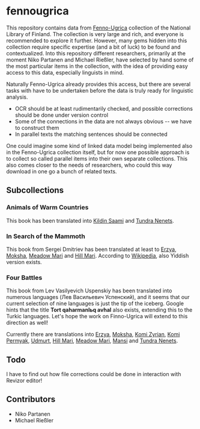 # fennougrica

This repository contains data from [Fenno-Ugrica](http://fennougrica.kansalliskirjasto.fi/) collection of the National Library of Finland. The collection is very large and rich, and everyone is recommended to explore it further. However, many gems hidden into this collection require specific expertise (and a bit of luck) to be found and contextualized. Into this repository different researchers, primarily at the moment Niko Partanen and Michael Rießler, have selected by hand some of the most particular items in the collection, with the idea of providing easy access to this data, especially linguists in mind. 

Naturally Fenno-Ugrica already provides this access, but there are several tasks with have to be undertaken before the data is truly ready for linguistic analysis.

- OCR should be at least rudimentarily checked, and possible corrections should be done under version control
- Some of the connections in the data are not always obvious -- we have to construct them
- In parallel texts the matching sentences should be connected

One could imagine some kind of linked data model being implemented also in the Fenno-Ugrica collection itself, but for now one possible approach is to collect so called parallel items into their own separate collections. This also comes closer to the needs of researchers, who could this way download in one go a bunch of related texts.

## Subcollections

### Animals of Warm Countries

This book has been translated into [Kildin Saami](http://urn.fi/URN:NBN:fi-fe2016051212332) and [Tundra Nenets](http://urn.fi/URN:NBN:fi-fe2014061829336).

### In Search of the Mammoth

This book from Sergei Dmitriev has been translated at least to [Erzya](http://urn.fi/URN:NBN:fi-fe2014082533349), [Moksha](http://urn.fi/URN:NBN:fi-fe2014090844515), [Meadow Mari](http://urn.fi/URN:NBN:fi-fe2014091644700) and [Hill Mari](http://urn.fi/URN:NBN:fi-fe2014092644947). According to [Wikipedia](https://ru.wikipedia.org/wiki/%D0%9E%D0%BB%D0%B5%D0%B2%D1%81%D0%BA%D0%B8%D0%B9,_%D0%91%D0%BE%D1%80%D0%B8%D1%81_%D0%90%D0%B1%D1%80%D0%B0%D0%BC%D0%BE%D0%B2%D0%B8%D1%87), also Yiddish version exists.

### Four Battles

This book from Lev Vasilyevich Uspenskiy has been translated into numerous languages (Лев Васильевич Успенский), and it seems that our current selection of nine languages is just the tip of the iceberg. Google hints that the title **Tort qaharmanlьq avhal** also exists, extending this to the Turkic languages. Let's hope the work on Finno-Ugrica will extend to this direction as well!

Currently there are translations into [Erzya](http://urn.fi/URN:NBN:fi-fe2014082633380), [Moksha](http://urn.fi/URN:NBN:fi-fe2014090944573), [Komi Zyrian](http://urn.fi/URN:NBN:fi-fe2014102045428), [Komi Permyak](http://urn.fi/URN:NBN:fi-fe2014101045137), [Udmurt](http://urn.fi/URN:NBN:fi-fe2014092444879), [Hill Mari](http://urn.fi/URN:NBN:fi-fe2014100345029), [Meadow Mari](http://urn.fi/URN:NBN:fi-fe2014091844781), [Mansi](http://urn.fi/URN:NBN:fi-fe2014090133491) and [Tundra Nenets](http://urn.fi/URN:NBN:fi-fe2014061829330).

## Todo

I have to find out how file corrections could be done in interaction with Revizor editor!

## Contributors

- Niko Partanen
- Michael Rießler
